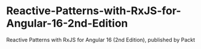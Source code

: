 # Reactive-Patterns-with-RxJS-for-Angular-16-2nd-Edition
Reactive Patterns with RxJS for Angular 16 (2nd Edition), published by Packt
